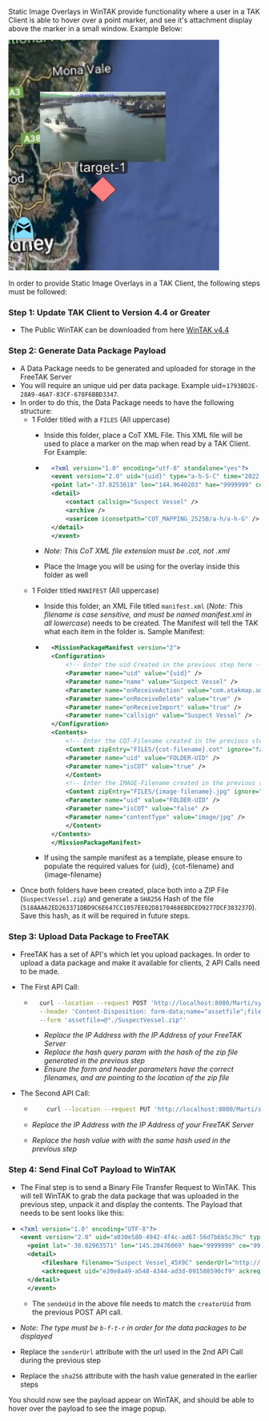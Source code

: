 Static Image Overlays in WinTAK provide functionality where a user in a TAK Client is able to hover over a point marker, and see it's attachment display above the marker in a small window. Example Below:

![Screenshot 2022-03-09 132703.jpg](./target.jpg)

In order to provide Static Image Overlays in a TAK Client, the following steps must be followed:

### Step 1: Update TAK Client to Version 4.4 or Greater

- The Public WinTAK can be downloaded from here [WinTAK v4.4](https://tak.gov/products)

### Step 2: Generate Data Package Payload

- A Data Package needs to be generated and uploaded for storage in the FreeTAK Server
- You will require an unique uid per data package. Example uid=`1793BD2E-28A9-46A7-83CF-670F6BBD3347`.
- In order to do this, the Data Package needs to have the following structure:
  - 1 Folder titled with a `FILES` (All uppercase)
    - Inside this folder, place a CoT XML File. This XML file will be used to place a marker on the map when read by a TAK Client. For Example:

    - ```xml
        <?xml version="1.0" encoding="utf-8" standalone="yes"?>
        <event version="2.0" uid="{uid}" type="a-h-S-C" time="2022-02-17T02:20:13.00Z" start="2022-02-17T02:25:11.95Z" stale="2022-02-24T02:25:11.95Z" how="h-g-i-g-o">
        <point lat="-37.8253618" lon="144.9640203" hae="9999999" ce="9999999" le="9999999" />
        <detail>
            <contact callsign="Suspect Vessel" />
            <archive />
            <usericon iconsetpath="COT_MAPPING_2525B/a-h/a-h-G" />
        </detail>
        </event>
      ```

    - *Note: This CoT XML file extension must be .cot, not .xml*
    - Place the Image you will be using for the overlay inside this folder as well
  - 1 Folder titled `MANIFEST` (All uppercase)
    - Inside this folder, an XML File titled `manifest.xml` (*Note: This filename is case sensitive, and must be named manifest.xml in all lowercase*) needs to be created. The Manifest will tell the TAK what each item in the folder is. Sample Manifest:

    - ```xml
        <MissionPackageManifest version="2">
        <Configuration>
            <!-- Enter the uid Created in the previous step here -->
            <Parameter name="uid" value="{uid}" />
            <Parameter name="name" value="Suspect Vessel" />
            <Parameter name="onReceiveAction" value="com.atakmap.android.attachment.ATTACHMENT_RECEIVED" />
            <Parameter name="onReceiveDelete" value="true" />
            <Parameter name="onReceiveImport" value="true" />
            <Parameter name="callsign" value="Suspect Vessel" />
        </Configuration>
        <Contents>
            <!-- Enter the COT-Filename created in the previous step here -->
            <Content zipEntry="FILES/{cot-filename}.cot" ignore="false">
            <Parameter name="uid" value="FOLDER-UID" />
            <Parameter name="isCOT" value="true" />
            </Content>
            <!-- Enter the IMAGE-Filename created in the previous step here -->
            <Content zipEntry="FILES/{image-filename}.jpg" ignore="false">
            <Parameter name="uid" value="FOLDER-UID" />
            <Parameter name="isCOT" value="false" />
            <Parameter name="contentType" value="image/jpg" />
            </Content>
        </Contents>
        </MissionPackageManifest>
      ```

    - If using the sample manifest as a template, please ensure to populate the required values for {uid}, {cot-filename} and {image-filename}
- Once both folders have been created, place both into a ZIP File (`SuspectVessel.zip`) and generate a `SHA256` Hash of the file (`518AAA62ED263371DBD9C6E647CC1057EE02D8170468EBDCED9277DCF383237D`). Save this hash, as it will be required in future steps.

### Step 3: Upload Data Package to FreeTAK

- FreeTAK has a set of API's which let you upload packages. In order to upload a data package and make it available for clients, 2 API Calls need to be made.
- The First API Call:

  - ```bash
      curl --location --request POST 'http://localhost:8080/Marti/sync/missionupload?hash=518AAA62ED263371DBD9C6E647CC1057EE02D8170468EBDCED9277DCF383237D&filename=SuspectVessel.zip&creatorUid=S-1-12-1-3807762983-1169496742-1797301920-1838764222' \
      --header 'Content-Disposition: form-data;name="assetfile";filename="SuspectVessel.zip"' \
      --form 'assetfile=@"./SuspectVessel.zip"'
     ```

    - *Replace the IP Address with the IP Address of your FreeTAK Server*
    - *Replace the hash query param with the hash of the zip file generated in the previous step*
    - *Ensure the form and header parameters have the correct filenames, and are pointing to the location of the zip file*

- The Second API Call:

  - ```bash
        curl --location --request PUT 'http://localhost:8080/Marti/api/sync/metadata/518AAA62ED263371DBD9C6E647CC1057EE02D8170468EBDCED9277DCF383237D/tool'
    ```

  - *Replace the IP Address with the IP Address of your FreeTAK Server*
  - *Replace the hash value with with the same hash used in the previous step*

### Step 4: Send Final CoT Payload to WinTAK

- The Final step is to send a Binary File Transfer Request to WinTAK. This will tell WinTAK to grab the data package that was uploaded in the previous step, unpack it and display the contents. The Payload that needs to be sent looks like this:

- ```xml
  <?xml version="1.0" encoding="UTF-8"?>
  <event version="2.0" uid="a030e580-4942-4f4c-ad67-56d7b6b5c39c" type="b-f-t-r" time="2022-02-17T04:47:20.606Z" start="2022-02-17T04:47:20.606Z" stale="2022-02-17T04:47:30.606Z" how="h-e">
    <point lat="-38.02963571" lon="145.20476069" hae="9999999" ce="9999999" le="9999999"/>
    <detail>
        <fileshare filename="Suspect Vessel_45X9C" senderUrl="http://localhost:8080/Marti/api/sync/metadata/518AAA62ED263371DBD9C6E647CC1057EE02D8170468EBDCED9277DCF383237D/tool" sizeInBytes="73733" sha256="518AAA62ED263371DBD9C6E647CC1057EE02D8170468EBDCED9277DCF383237D" senderUid="S-1-12-1-3807762983-1169496742-1797301920-1838764222" senderCallsign="LAITY" name="Suspect Vessel" />
        <ackrequest uid="e20e8a49-a548-4344-ad3d-091588590cf9" ackrequested="true" tag="Suspect Vessel" />
    </detail>
    </event>
  ```
  - The `sendeUid` in the above file needs to match the `creatorUid` from the previous POST API call.

- *Note: The type must be `b-f-t-r` in order for the data packages to be displayed*
- Replace the `senderUrl` attribute with the url used in the 2nd API Call during the previous step
- Replace the `sha256` attribute with the hash value generated in the earlier steps

You should now see the payload appear on WinTAK, and should be able to hover over the payload to see the image popup.